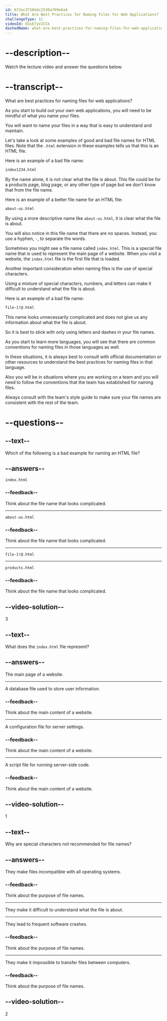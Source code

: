 ```yaml
---
id: 672ac37104dc2530a769e6a4
title: What Are Best Practices for Naming Files for Web Applications?
challengeType: 11
videoId: EGsE7yVJCCk
dashedName: what-are-best-practices-for-naming-files-for-web-applications
---
```


# --description--

Watch the lecture video and answer the questions below.

# --transcript--

What are best practices for naming files for web applications?

As you start to build out your own web applications, you will need to be mindful of what you name your files.

You will want to name your files in a way that is easy to understand and maintain.

Let's take a look at some examples of good and bad file names for HTML files. Note that the `.html` extension in these examples tells us that this is an HTML file.

Here is an example of a bad file name: 

```md
index1234.html
```

By the name alone, it is not clear what the file is about. This file could be for a products page, blog page, or any other type of page but we don't know that from the file name.

Here is an example of a better file name for an HTML file:

```md
about-us.html
```

By using a more descriptive name like `about-us.html`, it is clear what the file is about.

You will also notice in this file name that there are no spaces. Instead, you use a hyphen, `-`, to separate the words. 

Sometimes you might see a file name called `index.html`. This is a special file name that is used to represent the main page of a website. When you visit a website, the `index.html` file is the first file that is loaded.

Another important consideration when naming files is the use of special characters.

Using a mixture of special characters, numbers, and letters can make it difficult to understand what the file is about.

Here is an example of a bad file name:

```md
file-1!@.html
```

This name looks unnecessarily complicated and does not give us any information about what the file is about.

So it is best to stick with only using letters and dashes in your file names.

As you start to learn more languages, you will see that there are common conventions for naming files in those languages as well. 

In these situations, it is always best to consult with official documentation or other resources to understand the best practices for naming files in that language.

Also you will be in situations where you are working on a team and you will need to follow the conventions that the team has established for naming files. 

Always consult with the team's style guide to make sure your file names are consistent with the rest of the team.

# --questions--

## --text--

Which of the following is a bad example for naming an HTML file?

## --answers--

`index.html`

### --feedback--

Think about the file name that looks complicated.

---

`about-us.html`

### --feedback--

Think about the file name that looks complicated.

---

`file-1!@.html`

---

`products.html`

### --feedback--

Think about the file name that looks complicated.

## --video-solution--

3

## --text--

What does the `index.html` file represent?

## --answers--

The main page of a website.

---

A database file used to store user information.

### --feedback--

Think about the main content of a website.

---

A configuration file for server settings.

### --feedback--

Think about the main content of a website.

---

A script file for running server-side code.

### --feedback--

Think about the main content of a website.

## --video-solution--

1

## --text--

Why are special characters not recommended for file names?

## --answers--

They make files incompatible with all operating systems.

### --feedback--

Think about the purpose of file names.

---

They make it difficult to understand what the file is about.

---

They lead to frequent software crashes.

### --feedback--

Think about the purpose of file names.

---

They make it impossible to transfer files between computers.

### --feedback--

Think about the purpose of file names.

## --video-solution--

2
